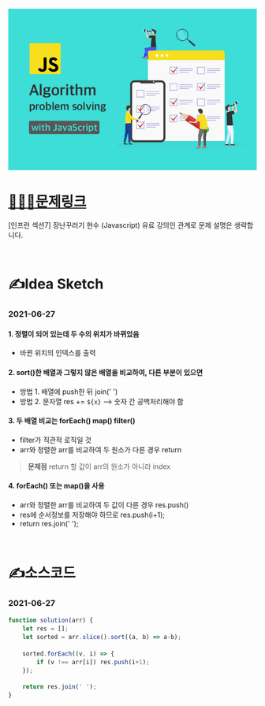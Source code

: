 [![인프런](../인프런표지.jpg)](https://www.inflearn.com/course/%EC%9E%90%EB%B0%94%EC%8A%A4%ED%81%AC%EB%A6%BD%ED%8A%B8-%EC%95%8C%EA%B3%A0%EB%A6%AC%EC%A6%98-%EB%AC%B8%EC%A0%9C%ED%92%80%EC%9D%B4/dashboard)
# [👩🏻‍💻문제링크](https://www.inflearn.com/course/%EC%9E%90%EB%B0%94%EC%8A%A4%ED%81%AC%EB%A6%BD%ED%8A%B8-%EC%95%8C%EA%B3%A0%EB%A6%AC%EC%A6%98-%EB%AC%B8%EC%A0%9C%ED%92%80%EC%9D%B4/dashboard)

[인프런 섹션7] 장난꾸러기 현수 (Javascript)
유료 강의인 관계로 문제 설명은 생략합니다.

<br>

# ✍️Idea Sketch

### **2021-06-27**

#### 1. 정렬이 되어 있는데 두 수의 위치가 바뀌었음
- 바뀐 위치의 인덱스를 출력

#### 2. sort()한 배열과 그렇지 않은 배열을 비교하여, 다른 부분이 있으면 
- 방법 1. 배열에 push한 뒤 join(' ')
- 방법 2. 문자열 res += `${x}` --> 숫자 간 공백처리해야 함

#### 3. 두 배열 비교는 forEach() map() filter()
- filter가 직관적 로직일 것
- arr와 정렬한 arr를 비교하여 두 원소가 다른 경우 return
> **문제점**
return 할 값이 arr의 원소가 아니라 index

#### 4. forEach() 또는 map()을 사용
- arr와 정렬한 arr를 비교하여 두 값이 다른 경우 res.push()
- res에 순서정보를 저장해야 하므로 res.push(i+1);
- return res.join(' ');

<br>

# ✍️소스코드

### **2021-06-27**

```javascript
function solution(arr) {
    let res = [];
    let sorted = arr.slice().sort((a, b) => a-b);
    
    sorted.forEach((v, i) => {
        if (v !== arr[i]) res.push(i+1);
    });

    return res.join(' ');
}
```
